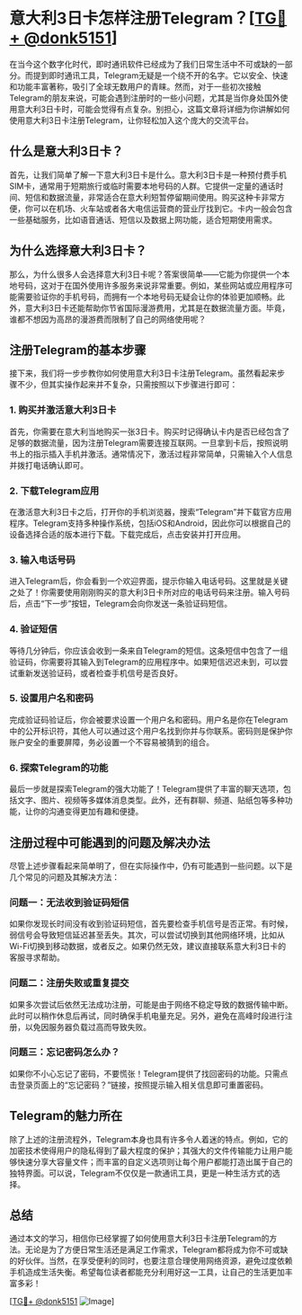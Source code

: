 # 意大利3日卡怎样注册Telegram？[[TG💪+ @donk5151](https://t.me/s/donk5151)]

在当今这个数字化时代，即时通讯软件已经成为了我们日常生活中不可或缺的一部分。而提到即时通讯工具，Telegram无疑是一个绕不开的名字。它以安全、快速和功能丰富著称，吸引了全球无数用户的青睐。然而，对于一些初次接触Telegram的朋友来说，可能会遇到注册时的一些小问题，尤其是当你身处国外使用意大利3日卡时，可能会觉得有点复杂。别担心，这篇文章将详细为你讲解如何使用意大利3日卡注册Telegram，让你轻松加入这个庞大的交流平台。

## 什么是意大利3日卡？

首先，让我们简单了解一下意大利3日卡是什么。意大利3日卡是一种预付费手机SIM卡，通常用于短期旅行或临时需要本地号码的人群。它提供一定量的通话时间、短信和数据流量，非常适合在意大利短暂停留期间使用。购买这种卡非常方便，你可以在机场、火车站或者各大电信运营商的营业厅找到它。卡内一般会包含一些基础服务，比如语音通话、短信以及数据上网功能，适合短期使用需求。

## 为什么选择意大利3日卡？

那么，为什么很多人会选择意大利3日卡呢？答案很简单——它能为你提供一个本地号码，这对于在国外使用许多服务来说非常重要。例如，某些网站或应用程序可能需要验证你的手机号码，而拥有一个本地号码无疑会让你的体验更加顺畅。此外，意大利3日卡还能帮助你节省国际漫游费用，尤其是在数据流量方面。毕竟，谁都不想因为高昂的漫游费而限制了自己的网络使用呢？

## 注册Telegram的基本步骤

接下来，我们将一步步教你如何使用意大利3日卡注册Telegram。虽然看起来步骤不少，但其实操作起来并不复杂，只需按照以下步骤进行即可：

### 1. 购买并激活意大利3日卡

首先，你需要在意大利当地购买一张3日卡。购买时记得确认卡内是否已经包含了足够的数据流量，因为注册Telegram需要连接互联网。一旦拿到卡后，按照说明书上的指示插入手机并激活。通常情况下，激活过程非常简单，只需输入个人信息并拨打电话确认即可。

### 2. 下载Telegram应用

在激活意大利3日卡之后，打开你的手机浏览器，搜索“Telegram”并下载官方应用程序。Telegram支持多种操作系统，包括iOS和Android，因此你可以根据自己的设备选择合适的版本进行下载。下载完成后，点击安装并打开应用。

### 3. 输入电话号码

进入Telegram后，你会看到一个欢迎界面，提示你输入电话号码。这里就是关键之处了！你需要使用刚刚购买的意大利3日卡所对应的电话号码来注册。输入号码后，点击“下一步”按钮，Telegram会向你发送一条验证码短信。

### 4. 验证短信

等待几分钟后，你应该会收到一条来自Telegram的短信。这条短信中包含了一组验证码，你需要将其输入到Telegram的应用程序中。如果短信迟迟未到，可以尝试重新发送验证码，或者检查手机信号是否良好。

### 5. 设置用户名和密码

完成验证码验证后，你会被要求设置一个用户名和密码。用户名是你在Telegram中的公开标识符，其他人可以通过这个用户名找到你并与你联系。密码则是保护你账户安全的重要屏障，务必设置一个不容易被猜到的组合。

### 6. 探索Telegram的功能

最后一步就是探索Telegram的强大功能了！Telegram提供了丰富的聊天选项，包括文字、图片、视频等多媒体消息类型。此外，还有群聊、频道、贴纸包等多种功能，让你的沟通变得更加有趣和便捷。

## 注册过程中可能遇到的问题及解决办法

尽管上述步骤看起来简单明了，但在实际操作中，仍有可能遇到一些问题。以下是几个常见的问题及其解决方法：

### 问题一：无法收到验证码短信

如果你发现长时间没有收到验证码短信，首先要检查手机信号是否正常。有时候，弱信号会导致短信延迟甚至丢失。其次，可以尝试切换到其他网络环境，比如从Wi-Fi切换到移动数据，或者反之。如果仍然无效，建议直接联系意大利3日卡的客服寻求帮助。

### 问题二：注册失败或重复提交

如果多次尝试后依然无法成功注册，可能是由于网络不稳定导致的数据传输中断。此时可以稍作休息后再试，同时确保手机电量充足。另外，避免在高峰时段进行注册，以免因服务器负载过高而导致失败。

### 问题三：忘记密码怎么办？

如果你不小心忘记了密码，不要慌张！Telegram提供了找回密码的功能。只需点击登录页面上的“忘记密码？”链接，按照提示输入相关信息即可重置密码。

## Telegram的魅力所在

除了上述的注册流程外，Telegram本身也具有许多令人着迷的特点。例如，它的加密技术使得用户的隐私得到了最大程度的保护；其强大的文件传输能力让用户能够快速分享大容量文件；而丰富的自定义选项则让每个用户都能打造出属于自己的独特界面。可以说，Telegram不仅仅是一款通讯工具，更是一种生活方式的选择。

## 总结

通过本文的学习，相信你已经掌握了如何使用意大利3日卡注册Telegram的方法。无论是为了方便日常生活还是满足工作需求，Telegram都将成为你不可或缺的好伙伴。当然，在享受便利的同时，也要注意合理使用网络资源，避免过度依赖手机造成生活失衡。希望每位读者都能充分利用好这一工具，让自己的生活更加丰富多彩！

[[TG💪+ @donk5151](https://t.me/s/donk5151) ![Image](https://i.postimg.cc/rwNCRYN7/Snipaste-2025-04-30-17-27-05.png)]